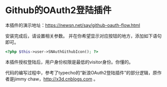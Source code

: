 # Github的OAuth2登陆插件

本插件的演示地址：https://newsn.net/say/github-oauth-flow.html 

安装完成后，请设置相关参数。
并在你希望显示对应按钮的地方，添加如下语句即可。
```php
<?php $this->user->SNAuthGithubIcon(); ?>
```

本插件授权登陆后，用户身份权限是最低的visitor身份。你懂的。

代码的编写过程中，参考了typecho的“新浪OAuth2登陆插件”的部分逻辑，原作者是jimmy chaw，http://x3d.cnblogs.com 。